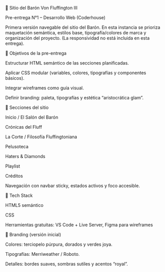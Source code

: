 🌟 Sitio del Barón Von Fluffington III

Pre-entrega N°1 – Desarrollo Web (Coderhouse)

Primera versión navegable del sitio del Barón. En esta instancia se prioriza maquetación semántica, estilos base, tipografía/colores de marca y organización del proyecto. (La responsividad no está incluida en esta entrega).

🎯 Objetivos de la pre-entrega

Estructurar HTML semántico de las secciones planificadas.

Aplicar CSS modular (variables, colores, tipografías y componentes básicos).

Integrar wireframes como guía visual.

Definir branding: paleta, tipografías y estética “aristocrática glam”.

🧭 Secciones del sitio

Inicio / El Salón del Barón

Crónicas del Fluff

La Corte / Filosofía Fluffingtoniana

Pelusoteca

Haters & Diamonds

Playlist

Créditos

Navegación con navbar sticky, estados activos y foco accesible.

🧱 Tech Stack

HTML5 semántico

CSS

Herramientas gratuitas: VS Code + Live Server, Figma para wireframes

🎨 Branding (versión inicial)

Colores: terciopelo púrpura, dorados y verdes joya.

Tipografías: Merriweather / Roboto.

Detalles: bordes suaves, sombras sutiles y acentos “royal”.

